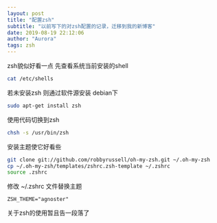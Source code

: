```yaml
---
layout: post
title: "配置zsh"
subtitle: "以前写下的对zsh配置的记录，迁移到我的新博客"
date: 2019-08-19 22:12:06
author: "Aurora"
tags: zsh
---
```

zsh貌似好看一点
先查看系统当前安装的shell

``` bash
cat /etc/shells
```

若未安装zsh
则通过软件源安装
debian下

``` bash
sudo apt-get install zsh
```

使用代码切换到zsh


``` bash
chsh -s /usr/bin/zsh
```

安装主题使它好看些


``` bash
git clone git://github.com/robbyrussell/oh-my-zsh.git ~/.oh-my-zsh
cp ~/.oh-my-zsh/templates/zshrc.zsh-template ~/.zshrc
source .zshrc
```

修改 ~/.zshrc 文件替换主题

```
ZSH_THEME="agnoster"
```

关于zsh的使用暂且告一段落了
